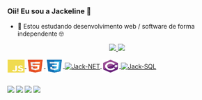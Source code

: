 ### Oii! Eu sou a Jackeline  👋

- 🌱 Estou estudando desenvolvimento web / software de forma independente 🤓 

<div align="center">
  <a href="https://github.com/jackjoysslopes">
  <img height="120em" src="https://github-readme-stats.vercel.app/api?username=jackjoysslopes&show_icons=true&theme=radical&include_all_commits=true&count_private=true"/>
  <img height="120em" src="https://github-readme-stats.vercel.app/api/top-langs/?username=jackjoysslopes&layout=compact&langs_count=7&theme=radical"/>
</div>
  
  <div style="display: inline_block"><br>
  <img align="center" alt="Jack-Js" height="30" width="40" src="https://raw.githubusercontent.com/devicons/devicon/master/icons/javascript/javascript-plain.svg">
  <img align="center" alt="Jack-HTML" height="30" width="40" src="https://raw.githubusercontent.com/devicons/devicon/master/icons/html5/html5-original.svg">
  <img align="center" alt="Jack-CSS" height="30" width="40" src="https://raw.githubusercontent.com/devicons/devicon/master/icons/css3/css3-original.svg">
  <img align="center" alt="Jack-NET" height="30" width="40" src="https://img.shields.io/badge/.NET-5C2D91?style=for-the-badge&logo=.net&logoColor=white">
  <img align="center" alt="Jack-Csharp" height="30" width="40" src="https://raw.githubusercontent.com/devicons/devicon/master/icons/csharp/csharp-original.svg">
  <img align="center" alt="Jack-SQL" height="30" width="40" src="https://img.shields.io/badge/MySQL-00000F?style=for-the-badge&logo=mysql&logoColor=white">

   ##
  
  <div>
  <a href="https://www.linkedin.com/in/jackelinesslopes/" target="_blank"><img src="https://img.shields.io/badge/-LinkedIn-%230077B5?style=for-the-badge&logo=linkedin&logoColor=white" target="_blank"></a>   
  <a href = "mailto:jackelinessl94@outlook.com"><img src="https://img.shields.io/badge/Microsoft_Outlook-0078D4?style=for-the-badge&logo=microsoft-outlook&logoColor=white=" target="_blank"></a>
  <a href="https://discord.com/jackjoyssl/" target="_blank"><img src="https://img.shields.io/badge/Discord-7289DA?style=for-the-badge&logo=discord&logoColor=white" target="_blank"></a> 
  <a href="https://instagram.com/jackjoy.ssl/" target="_blank"><img src="https://img.shields.io/badge/-Instagram-%23E4405F?style=for-the-badge&logo=instagram&logoColor=white" target="_blank"></a>
  </div>
  
   

